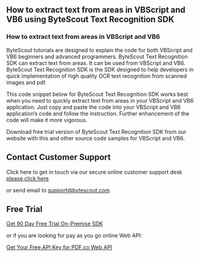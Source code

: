 ## How to extract text from areas in VBScript and VB6 using ByteScout Text Recognition SDK

### How to extract text from areas in VBScript and VB6

ByteScout tutorials are designed to explain the code for both VBScript and VB6 beginners and advanced programmers. ByteScout Text Recognition SDK can extract text from areas. It can be used from VBScript and VB6. ByteScout Text Recognition SDK is the SDK designed to help developers in quick implementation of high quality OCR text recognition from scanned images and pdf.

This code snippet below for ByteScout Text Recognition SDK works best when you need to quickly extract text from areas in your VBScript and VB6 application. Just copy and paste the code into your VBScript and VB6 application’s code and follow the instruction. Further enhancement of the code will make it more vigorous.

Download free trial version of ByteScout Text Recognition SDK from our website with this and other source code samples for VBScript and VB6.

## Contact Customer Support

Click here to get in touch via our secure online customer support desk [please click here](https://bytescout.zendesk.com/hc/en-us/requests/new?subject=ByteScout%20Text%20Recognition%20SDK%20Question)

or send email to [support@bytescout.com](mailto:support@bytescout.com?subject=ByteScout%20Text%20Recognition%20SDK%20Question) 

## Free Trial

[Get 90 Day Free Trial On-Premise SDK](https://bytescout.com/download/web-installer?utm_source=github-readme)

or if you are looking for pay as you go online Web API:

[Get Your Free API Key for PDF.co Web API](https://pdf.co/documentation/api?utm_source=github-readme)